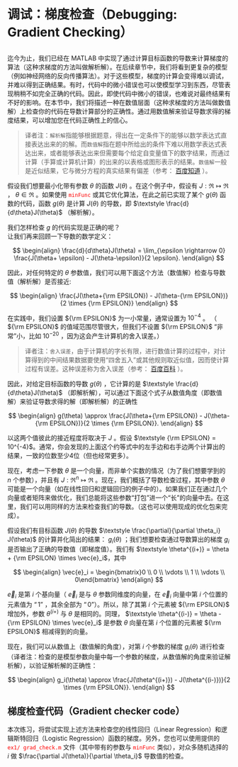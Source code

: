 # 调试：梯度检查（Debugging: Gradient Checking）  
## 

迄今为止，我们已经在 MATLAB 中实现了通过计算目标函数的导数来计算梯度的算法（这种求梯度的方法叫做解析解）。在后续章节中，我们将看到更复杂的模型（例如神经网络的反向传播算法）。对于这些模型，梯度的计算会变得难以调试，并难以得到正确结果。有时，代码中的微小错误也可以使模型学习到东西，尽管表现稍稍不如完全正确的代码。因此，即使代码中微小的错误，也难说对最终结果有不好的影响。在本节中，我们将描述一种在数值层面（这种求梯度的方法叫做数值解）上检查你的代码在导数计算部分的正确性。通过用数值解来验证导数求得的梯度结果，可以增加您在代码正确性上的信心。  

>译者注：`解析解`指能够根据题意，得出在一定条件下的能够以数学表达式直接表达出来的的解。而`数值解`指在题中所给出的条件下难以用数学表达式表达出来，或者能够表达出来但需要每个给定自变量值下的数字结果，而通过计算（手算或计算机计算）的出来的以表格或图形表示的结果。`数值解`一般是近似结果，它与微分方程的真实结果有偏差（参考： <a href="http://www.zybang.com/question/c84bf6ec2427e4dbe662cec27d31c8b3.html" target="_blank">百度知道</a> ）。  

假设我们想要最小化带有参数 $\theta$ 的函数 $J(\theta)$ 。在这个例子中，假设有 $\textstyle J : \Re \mapsto \Re$ ， $\textstyle \theta \in \Re$ 。如果使用 <font color=red>`minFunc`</font> 或其它优化算法，在此之前已实现了某个 $g(\theta)$ 函数的代码，函数 $g(\theta)$ 是计算 $J(\theta)$ 的导数，即 $\textstyle \frac{d}{d\theta}J(\theta)$ （解析解）。  

我们怎样检查 $g$ 的代码实现是正确的呢？  
让我们再来回顾一下导数的数学定义：  

$$
\begin{align}
\frac{d}{d\theta}J(\theta) = \lim_{\epsilon \rightarrow 0}
\frac{J(\theta+ \epsilon) - J(\theta-\epsilon)}{2 \epsilon}.
\end{align}
$$  

因此，对任何特定的 $\theta$ 参数值，我们可以用下面这个方法（数值解）检查与导数值（解析解）是否接近:  

$$
\begin{align}
\frac{J(\theta+{\rm EPSILON}) - J(\theta-{\rm EPSILON})}{2 \times {\rm EPSILON}}
\end{align}
$$  

在实践中，我们设置 ${\rm EPSILON}$ 为一小常量，通常设置为 $10^{-4}$ 。 （ ${\rm EPSILON}$ 的值域范围尽管很大，但我们不设置 ${\rm EPSILON}$ “非常”小，比如 $10^{-20}$ ，因为这会产生计算机的舍入误差。）  

>译者注：`舍入误差`，由于计算机的字长有限，进行数值计算的过程中，对计算得到的中间结果数据要使用“四舍五入”或其他规则取近似值，因而使计算过程有误差。这种误差称为舍入误差（参考： <a href="http://baike.baidu.com/link?url=2vnU5YEAPZ5Te7VlIaRabbpMeLbYyQMTAPKhfocm_lBYA_9VF8FE1P2ZiRjXHk2Ze4Dloe6JCZH5f4KCPyQU5_" target="_blank">百度百科</a> ）。  

因此，对给定目标函数的导数 $g(\theta)$ ，它计算的是 $\textstyle \frac{d}{d\theta}J(\theta)$ （即解析解），可以通过下面这个式子从数值角度（即数值解）来验证导数求得的解（即解析解）的正确性  

$$
\begin{align}
g(\theta) \approx
\frac{J(\theta+{\rm EPSILON}) - J(\theta-{\rm EPSILON})}{2 \times {\rm EPSILON}}.
\end{align}
$$  

以这两个值彼此的接近程度将取决于 $J$ 。假设 $\textstyle {\rm EPSILON} = 10^{-4}$。通常，你会发现的上面这个约等式中的左手边和右手边两个计算出的结果，一致的位数至少4位（但也经常更多）。  

现在，考虑一下参数 $\theta$ 是一个向量，而非单个实数的情况（为了我们想要学到的 $n$ 个参数），并且有 $\textstyle J: \Re^n \mapsto \Re$ 。现在，我们概括了导数检查过程，其中参数 $\theta$ 可能是一个向量（如在线性回归和逻辑回归的例子中的）。如果我们正在通过几个向量或者矩阵来做优化，我们总能将这些参数“打包”进一个“长”的向量中去。在这里，我们可以用同样的方法来检查我们的导数。（这也可以使用现成的优化包来完成）。  

假设我们有目标函数 $J(\theta)$ 的导数 $\textstyle \frac{\partial}{\partial \theta_i} J(\theta)$ 的计算并化简出的结果： $\textstyle g_i(\theta)$ ；我们想要检查通过导数算出的梯度 $g_{i}$ 是否输出了正确的导数值（即梯度值）。我们有 $\textstyle \theta^{(i+)} = \theta + {\rm EPSILON} \times \vec{e}_i$，其中  

$$
\begin{align}
\vec{e}_i = \begin{bmatrix}0 \\ 0 \\ \vdots \\ 1 \\ \vdots \\ 0\end{bmatrix}
\end{align}
$$  

$\vec{e}_i$ 是第 $i$ 个基向量（ $\vec{e}_i$ 是与 $\theta$ 参数同维度的向量，在 $\vec{e}_i$ 向量中第 $i$ 个位置的元素值为 $“1”$ ，其余全部为 $“0”$）。所以，除了其第 $i$ 个元素被 ${\rm EPSILON}$ 增加外，参数 $\textstyle \theta^{(i+)}$ 与 $\theta$ 是相同的。同理， $\textstyle \theta^{(i-)} = \theta - {\rm EPSILON} \times \vec{e}_i$ 是参数 $\theta$ 向量在第 $i$ 个位置的元素被 ${\rm EPSILON}$ 相减得到的向量。  


现在，我们可以从数值上（数值解的角度），对第 $i$ 个参数的梯度 $\textstyle g_i(\theta)$ 进行检查（译者注：检查的是模型参数向量中每一个参数的梯度，从数值解的角度来验证解析解），以验证解析解的正确性：  

$$
\begin{align}
g_i(\theta) \approx
\frac{J(\theta^{(i+)}) - J(\theta^{(i-)})}{2 \times {\rm EPSILON}}.
\end{align}
$$  

## 梯度检查代码（Gradient checker code）  
本次练习，将尝试实现上述方法来检查您的线性回归（Linear Regression）和逻辑斯特回归（Logistic Regression）函数的梯度。另外，您也可以使用提供的 <font color=red>`ex1/ grad_check.m`</font> 文件（其中带有的参数与 <font color=red>`minFunc`</font> 类似），对众多随机选择的 $i$ 做 $\frac{\partial J(\theta)}{\partial \theta_i}$ 导数值的检查。
